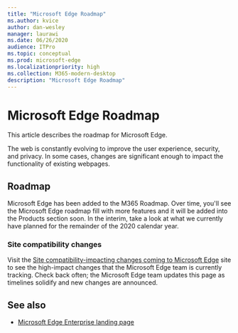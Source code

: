 ```yaml
---
title: "Microsoft Edge Roadmap"
ms.author: kvice
author: dan-wesley
manager: laurawi
ms.date: 06/26/2020
audience: ITPro
ms.topic: conceptual
ms.prod: microsoft-edge
ms.localizationpriority: high
ms.collection: M365-modern-desktop
description: "Microsoft Edge Roadmap"
---
```


# Microsoft Edge Roadmap

This article describes the roadmap for Microsoft Edge.

The web is constantly evolving to improve the user experience, security, and privacy. In some cases, changes are significant enough to impact the functionality of existing webpages.

## Roadmap

Microsoft Edge has been added to the M365 Roadmap. Over time, you'll see the Microsoft Edge roadmap fill with more features and it will be added into the Products section soon. In the interim, take a look at what we currently have planned for the remainder of the 2020 calendar year.

### Site compatibility changes

Visit the [Site compatibility-impacting changes coming to Microsoft Edge](https://docs.microsoft.com/microsoft-edge/web-platform/site-impacting-changes) site to see the high-impact changes that the Microsoft Edge team is currently tracking. Check back often; the Microsoft Edge team updates this page as timelines solidify and new changes are announced.

## See also

- [Microsoft Edge Enterprise landing page](https://aka.ms/EdgeEnterprise)

